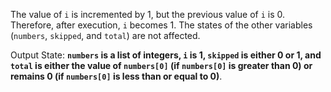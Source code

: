 The value of `i` is incremented by 1, but the previous value of `i` is 0. Therefore, after execution, `i` becomes 1. The states of the other variables (`numbers`, `skipped`, and `total`) are not affected. 

Output State: **`numbers` is a list of integers, `i` is 1, `skipped` is either 0 or 1, and `total` is either the value of `numbers[0]` (if `numbers[0]` is greater than 0) or remains 0 (if `numbers[0]` is less than or equal to 0)**.